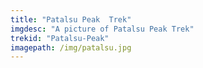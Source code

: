 ```yaml
---
title: "Patalsu Peak  Trek"
imgdesc: "A picture of Patalsu Peak Trek"
trekid: "Patalsu-Peak"
imagepath: /img/patalsu.jpg
---
```

